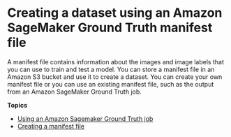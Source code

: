 # Creating a dataset using an Amazon SageMaker Ground Truth manifest file<a name="create-dataset-ground-truth"></a>

A manifest file contains information about the images and image labels that you can use to train and test a model\. You can store a manifest file in an Amazon S3 bucket and use it to create a dataset\. You can create your own manifest file or you can use an existing manifest file, such as the output from an Amazon SageMaker Ground Truth job\.

**Topics**
+ [Using an Amazon Sagemaker Ground Truth job](create-dataset-groundtruth-labeling-lob.md)
+ [Creating a manifest file](manifest-files.md)